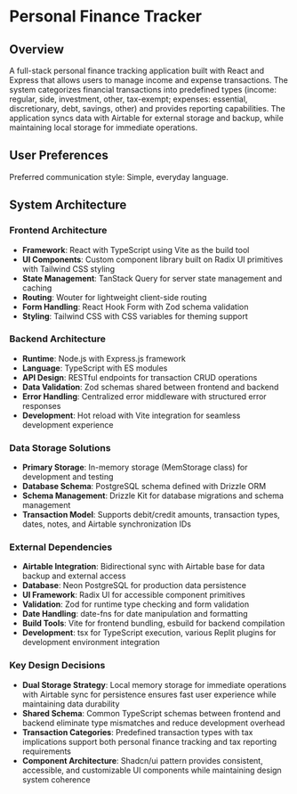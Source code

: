 # Personal Finance Tracker

## Overview

A full-stack personal finance tracking application built with React and Express that allows users to manage income and expense transactions. The system categorizes financial transactions into predefined types (income: regular, side, investment, other, tax-exempt; expenses: essential, discretionary, debt, savings, other) and provides reporting capabilities. The application syncs data with Airtable for external storage and backup, while maintaining local storage for immediate operations.

## User Preferences

Preferred communication style: Simple, everyday language.

## System Architecture

### Frontend Architecture
- **Framework**: React with TypeScript using Vite as the build tool
- **UI Components**: Custom component library built on Radix UI primitives with Tailwind CSS styling
- **State Management**: TanStack Query for server state management and caching
- **Routing**: Wouter for lightweight client-side routing
- **Form Handling**: React Hook Form with Zod schema validation
- **Styling**: Tailwind CSS with CSS variables for theming support

### Backend Architecture
- **Runtime**: Node.js with Express.js framework
- **Language**: TypeScript with ES modules
- **API Design**: RESTful endpoints for transaction CRUD operations
- **Data Validation**: Zod schemas shared between frontend and backend
- **Error Handling**: Centralized error middleware with structured error responses
- **Development**: Hot reload with Vite integration for seamless development experience

### Data Storage Solutions
- **Primary Storage**: In-memory storage (MemStorage class) for development and testing
- **Database Schema**: PostgreSQL schema defined with Drizzle ORM
- **Schema Management**: Drizzle Kit for database migrations and schema management
- **Transaction Model**: Supports debit/credit amounts, transaction types, dates, notes, and Airtable synchronization IDs

### External Dependencies
- **Airtable Integration**: Bidirectional sync with Airtable base for data backup and external access
- **Database**: Neon PostgreSQL for production data persistence
- **UI Framework**: Radix UI for accessible component primitives
- **Validation**: Zod for runtime type checking and form validation
- **Date Handling**: date-fns for date manipulation and formatting
- **Build Tools**: Vite for frontend bundling, esbuild for backend compilation
- **Development**: tsx for TypeScript execution, various Replit plugins for development environment integration

### Key Design Decisions
- **Dual Storage Strategy**: Local memory storage for immediate operations with Airtable sync for persistence ensures fast user experience while maintaining data durability
- **Shared Schema**: Common TypeScript schemas between frontend and backend eliminate type mismatches and reduce development overhead
- **Transaction Categories**: Predefined transaction types with tax implications support both personal finance tracking and tax reporting requirements
- **Component Architecture**: Shadcn/ui pattern provides consistent, accessible, and customizable UI components while maintaining design system coherence
